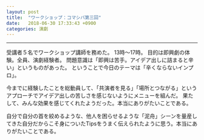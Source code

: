 ```yaml
---
layout: post
title:  "ワークショップ：コマシバ第三回"
date:   2018-06-30 17:33:43 +0900
categories: 演劇
---
```

***
受講者５名でワークショップ講師を務めた。 13時〜17時。
目的は即興劇の体験。全員、演劇経験者。 
問題意識は「即興は苦手。アイデア出しに詰まると辛い」というものがあった。
ということで今日のテーマは「辛くならないインプロ」。

今までに経験したことを総動員して、「共演者を見る」「場所とつながる」というアプローチでアイデア出しの苦しさを感じないようにメニューを組んだ。 
果たして、みんな効果を感じてくれたようだった。本当にありがたいことである。 
 
自分で自分の首を絞めるような、他人を困らせるような「泥舟」シーンを量産してきた自分だからこそ身についたTipsをうまく伝えられたように思う。本当にありがたいことである。 
